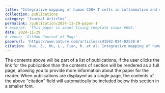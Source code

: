 ```yaml
---
title: "Integrative mapping of human CD8+ T cells in inflammation and cancer"
collection: publications
category: "Journal Articles"
permalink: /publication/2024-11-29-paper-1
# excerpt: 'This paper is about fixing template issue #693.'
date: 2024-11-29
# venue: 'GitHub Journal of Bugs'
paperurl: 'https://www.nature.com/articles/s41592-024-02530-0'
citation: 'Xue, Z., Wu, L., Tian, R. et al. Integrative mapping of human CD8+ T cells in inflammation and cancer. Nat Methods 22, 435–445 (2025). https://doi.org/10.1038/s41592-024-02530-0'
---
```


The contents above will be part of a list of publications, if the user clicks the link for the publication than the contents of section will be rendered as a full page, allowing you to provide more information about the paper for the reader. When publications are displayed as a single page, the contents of the above "citation" field will automatically be included below this section in a smaller font.
